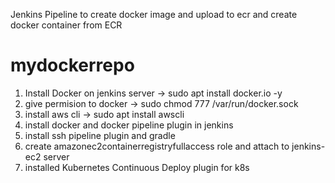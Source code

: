 Jenkins Pipeline to create docker image and upload to ecr and create docker container from ECR
# mydockerrepo

1. Install Docker on jenkins server -> sudo apt install docker.io -y
2. give permision to docker -> sudo chmod 777 /var/run/docker.sock
3. install aws cli -> sudo apt install awscli
4. install docker and docker pipeline plugin in jenkins
5. install ssh pipeline plugin and gradle
6. create amazonec2containerregistryfullaccess role and attach to jenkins-ec2 server
7. installed Kubernetes Continuous Deploy plugin for k8s
